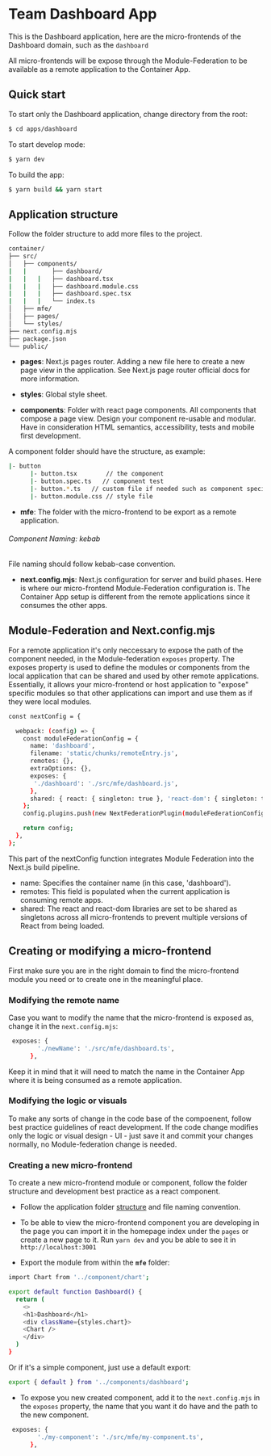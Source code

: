 # Team Dashboard App

This is the Dashboard application, here are the micro-frontends of the Dashboard domain, such as the `dashboard`

All micro-frontends will be expose through the Module-Federation to be available as a remote application to the Container App.


## Quick start

To start only the Dashboard application, change directory from the root:

```bash
$ cd apps/dashboard
```

To start develop mode: 

```bash
$ yarn dev
```

To build the app: 

```bash
$ yarn build && yarn start
```


## Application structure

Follow the folder structure to add more files to the project.

```bash
container/
├── src/
│   ├── components/
|   |       ├── dashboard/
|   |   |   ├── dashboard.tsx
|   |   |   ├── dashboard.module.css
|   |   |   ├── dashboard.spec.tsx
|   |   |   └── index.ts
│   ├── mfe/
│   ├── pages/
│   └── styles/
├── next.config.mjs
├── package.json
└── public/
```

- **pages**: Next.js pages router. Adding a new file here to create a new page view in the application.
See Next.js page router official docs for more information.

- **styles**: Global style sheet.

- **components**: Folder with react page components. All components that compose a page view. Design your component re-usable and modular. Have in consideration HTML semantics, accessibility, tests and mobile first development. 

A component folder should have the structure, as example:

```bash
|- button  
      |- button.tsx        // the component
      |- button.spec.ts   // component test
      |- button.*.ts   // custom file if needed such as component specific helpers or constants
      |- button.module.css // style file
```

- **mfe**: The folder with the micro-frontend to be export as a remote application.


###### Component Naming: kebab

File naming should follow kebab-case convention.


- **next.config.mjs**: Next.js configuration for server and build phases.
Here is where our micro-frontend Module-Federation configuration is. 
The Container App setup is different from the remote applications since it consumes the other apps. 


## Module-Federation and Next.config.mjs

For a remote application it's only neccessary to expose the path of the component needed, in the Module-federation `exposes` property. The exposes property is used to define the modules or components from the local application that can be shared and used by other remote applications. Essentially, it allows your micro-frontend or host application to "expose" specific modules so that other applications can import and use them as if they were local modules.


```bash
const nextConfig = {

  webpack: (config) => {
    const moduleFederationConfig = {
      name: 'dashboard',
      filename: 'static/chunks/remoteEntry.js',
      remotes: {},
      extraOptions: {},
      exposes: {
       './dashboard': './src/mfe/dashboard.js',
      },
      shared: { react: { singleton: true }, 'react-dom': { singleton: true } },
    };
    config.plugins.push(new NextFederationPlugin(moduleFederationConfig));

    return config;
  },
};
```

This part of the nextConfig function integrates Module Federation into the Next.js build pipeline.
- name: Specifies the container name (in this case, 'dashboard').
- remotes: This field is populated when the current application is consuming remote apps.
- shared: The react and react-dom libraries are set to be shared as singletons across all micro-frontends to prevent multiple versions of React from being loaded.


## Creating or modifying a micro-frontend

First make sure you are in the right domain to find the micro-frontend module you need or to create one in the meaningful place.

### Modifying the remote name

Case you want to modify the name that the micro-frontend is exposed as, change it in the `next.config.mjs`:

```bash
 exposes: {
        './newName': './src/mfe/dashboard.ts',
      },
```      

Keep it in mind that it will need to match the name in the Container App where it is being consumed as a remote application.

### Modifying the logic or visuals

To make any sorts of change in the code base of the compoenent, follow best practice guidelines of react development. If the code change modifies only the logic or visual design - UI - just save it and commit your changes normally, no Module-federation change is needed.

### Creating a new micro-frontend

To create a new micro-frontend module or component, follow the folder structure and development best practice as a react component.

- Follow the application folder [structure](#application-structure) and file naming convention.

- To be able to view the micro-frontend component you are developing in the page you can import it in the homepage index under the `pages` or create a new page to it. Run `yarn dev` and you be able to see it in `http://localhost:3001`

- Export the module from within the **`mfe`** folder:

```bash
import Chart from '../component/chart';

export default function Dashboard() {
  return (
    <>
    <h1>Dashboard</h1>
    <div className={styles.chart}>
    <Chart />
    </div>
  )
}
```
Or if it's a simple component, just use a default export: 

```bash
export { default } from '../components/dashboard';
```


- To expose you new created component, add it to the `next.config.mjs` in the `exposes` property, the name that you want it do have and the path to the new component.

```bash
 exposes: {
        './my-component': './src/mfe/my-component.ts',
      },
```      
